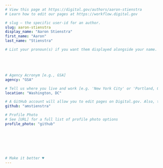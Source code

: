 ```yaml
---
# View this page at https://digital.gov/authors/aaron-stienstra
# Learn how to edit our pages at https://workflow.digital.gov

# slug — the specific user-id for an author.
slug: aaron-stienstra
display_name: "Aaron Stienstra"
first_name: "Aaron"
last_name: "Stienstra"

# List your pronoun(s) if you want them displayed alongside your name. If blank, we'll use just your name. Learn more http://mypronouns.org





# Agency Acronym [e.g., GSA]
agency: "GSA"

# Tell us where you live and work [e.g. 'New York City' or 'Portland, OR']
location: "Washington, DC"

# A GitHub account will allow you to edit pages on Digital.gov. Also, the image used in your GitHub account can be used to populate your digital.gov profile photo. Learn more about getting a Github account at [URL]
github: "amstienstra"

# Profile Photo
# See [URL] for a full list of profile photo options
profile_photo: "github"







# Make it better ♥
---
```

